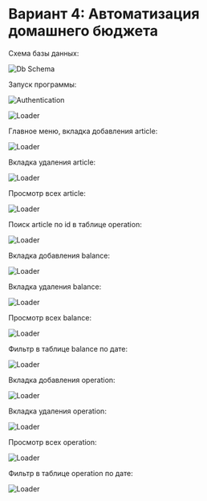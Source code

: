# Вариант 4: Автоматизация домашнего бюджета

Схема базы данных:

![Db Schema](/Docs/DB.png)

Запуск программы:

![Authentication](/Docs/Authentication.jpg)

![Loader](/Docs/Loader.jpeg)

Главное меню, вкладка добавления article:

![Loader](/Docs/addArticle.jpg)

Вкладка удаления article:

![Loader](/Docs/deleteArticle.jpg)

Просмотр всех article:

![Loader](/Docs/showAllArticle.jpg)

Поиск article по id в таблице operation:

![Loader](/Docs/articleFilter.jpg)

Вкладка добавления balance:

![Loader](/Docs/addBalance.jpg)

Вкладка удаления balance:

![Loader](/Docs/deleteBalance.jpg)

Просмотр всех balance:

![Loader](/Docs/showAllBalance.jpg)

Фильтр в таблице balance по дате:

![Loader](/Docs/balanceFilter.jpg)

Вкладка добавления operation:

![Loader](/Docs/addOperation.jpg)

Вкладка удаления operation:

![Loader](/Docs/deleteOperation.jpg)

Просмотр всех operation:

![Loader](/Docs/showAllOperation.jpg)

Фильтр в таблице operation по дате:

![Loader](/Docs/operationFilter.jpg)

